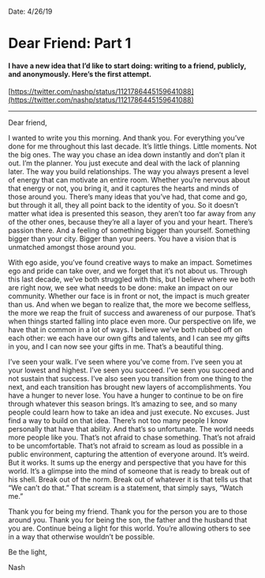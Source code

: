 Date: 4/26/19

# Dear Friend: Part 1

#### I have a new idea that I’d like to start doing: writing to a friend, publicly, and anonymously. Here’s the first attempt.

[https://twitter.com/nashp/status/1121786445159641088](https://twitter.com/nashp/status/1121786445159641088)

---- 

Dear friend,

I wanted to write you this morning. And thank you. For everything you’ve done for me throughout this last decade. It’s little things. Little moments. Not the big ones. The way you chase an idea down instantly and don’t plan it out. I’m the planner. You just execute and deal with the lack of planning later. The way you build relationships. The way you always present a level of energy that can motivate an entire room. Whether you’re nervous about that energy or not, you bring it, and it captures the hearts and minds of those around you. There’s many ideas that you’ve had, that come and go, but through it all, they all point back to the identity of you. So it doesn’t matter what idea is presented this season, they aren’t too far away from any of the other ones, because they’re all a layer of you and your heart. There’s passion there. And a feeling of something bigger than yourself. Something bigger than your city. Bigger than your peers. You have a vision that is unmatched amongst those around you.

With ego aside, you’ve found creative ways to make an impact. Sometimes ego and pride can take over, and we forget that it’s not about us. Through this last decade, we’ve both struggled with this, but I believe where we both are right now, we see what needs to be done: make an impact on our community. Whether our face is in front or not, the impact is much greater than us. And when we began to realize that, the more we become selfless, the more we reap the fruit of success and awareness of our purpose. That’s when things started falling into place even more. Our perspective on life, we have that in common in a lot of ways. I believe we’ve both rubbed off on each other: we each have our own gifts and talents, and I can see my gifts in you, and I can now see your gifts in me. That’s a beautiful thing.

I’ve seen your walk. I’ve seen where you’ve come from. I’ve seen you at your lowest and highest. I’ve seen you succeed. I’ve seen you succeed and not sustain that success. I’ve also seen you transition from one thing to the next, and each transition has brought new layers of accomplishments. You have a hunger to never lose. You have a hunger to continue to be on fire through whatever this season brings. It’s amazing to see, and so many people could learn how to take an idea and just execute. No excuses. Just find a way to build on that idea. There’s not too many people I know personally that have that ability. And that’s so unfortunate. The world needs more people like you. That’s not afraid to chase something. That’s not afraid to be uncomfortable. That’s not afraid to scream as loud as possible in a public environment, capturing the attention of everyone around. It’s weird. But it works. It sums up the energy and perspective that you have for this world. It’s a glimpse into the mind of someone that is ready to break out of his shell. Break out of the norm. Break out of whatever it is that tells us that “We can’t do that.” That scream is a statement, that simply says, “Watch me.”

Thank you for being my friend. Thank you for the person you are to those around you. Thank you for being the son, the father and the husband that you are. Continue being a light for this world. You’re allowing others to see in a way that otherwise wouldn’t be possible.

Be the light,

Nash
